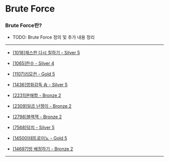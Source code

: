 # Brute Force

### Brute Force란?

  - TODO: Brute Force 정의 및 추가 내용 정리

---

  - [[1018]체스판 다시 칠하기 - Silver 5](https://github.com/firemancha/Algorithm/tree/main/Baekjoon/BruteForce/%5B1018%5D%EC%B2%B4%EC%8A%A4%ED%8C%90%20%EB%8B%A4%EC%8B%9C%20%EC%B9%A0%ED%95%98%EA%B8%B0)

  - [[1065]한수 - Silver 4](https://github.com/firemancha/Algorithm/tree/main/Baekjoon/BruteForce/%5B1065%5D%ED%95%9C%EC%88%98)

  - [[1107]리모컨 - Gold 5](https://github.com/firemancha/Algorithm/tree/main/Baekjoon/BruteForce/%5B1107%5D%EB%A6%AC%EB%AA%A8%EC%BB%A8)

  - [[1436]영화감독 숌 - Silver 5](https://github.com/firemancha/Algorithm/tree/main/Baekjoon/BruteForce/%5B1436%5D%EC%98%81%ED%99%94%EA%B0%90%EB%8F%85%20%EC%88%8C)

  - [[2231]분해합 - Bronze 2](https://github.com/firemancha/Algorithm/tree/main/Baekjoon/BruteForce/%5B2231%5D%EB%B6%84%ED%95%B4%ED%95%A9)

  - [[2309]일곱 난쟁이 - Bronze 2](https://github.com/firemancha/Algorithm/tree/main/Baekjoon/BruteForce/%5B2309%5D%EC%9D%BC%EA%B3%B1%20%EB%82%9C%EC%9F%81%EC%9D%B4)

  - [[2798]블랙잭 - Bronze 2](https://github.com/firemancha/Algorithm/tree/main/Baekjoon/BruteForce/%5B2798%5D%EB%B8%94%EB%9E%99%EC%9E%AD)

  - [[7568]덩치 - Silver 5](https://github.com/firemancha/Algorithm/tree/main/Baekjoon/BruteForce/%5B7568%5D%EB%8D%A9%EC%B9%98)

  - [[14500]테트로미노 - Gold 5](https://github.com/firemancha/Algorithm/tree/main/Baekjoon/BruteForce/%5B14500%5D%ED%85%8C%ED%8A%B8%EB%A1%9C%EB%AF%B8%EB%85%B8)

  - [[14697]방 배정하기 - Bronze 2](https://github.com/firemancha/Algorithm/tree/main/Baekjoon/BruteForce/%5B14697%5D%EB%B0%A9%20%EB%B0%B0%EC%A0%95%ED%95%98%EA%B8%B0)

---